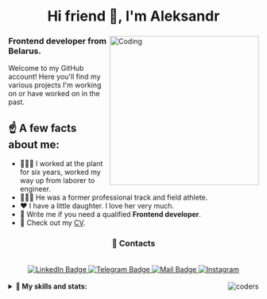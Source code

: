<h1 align="center">Hi friend 👋, I'm Aleksandr</h1>
<div>
<img  src="https://miro.medium.com/v2/resize:fit:3200/1*OF0xEMkWBv-69zvmNs6RDQ.gif" width="300" alt="Coding" align='right'/>
<h3 align="left">Frontend developer from Belarus.</h3>

<p> Welcome to my GitHub account! Here you'll find my various projects I'm working on or have worked on in the past.</p>

<h2>☝️ A few facts about me:</h2>
  <ul>
<!--     <li>Solving rubik's cube 4x4.</li> -->
    <li>👨🏼‍🔧 I worked at the plant for six years, worked my way up from laborer to engineer.</li>
    <li>🏃🏼‍♂️ He was a former professional track and field athlete.</li>
    <li>❤️ I have a little daughter. I love her very much.</li>
<!--     <li>Solving rubik's cube 5x5!</a>.</li> -->
    <li>💬 Write me if you need a qualified <strong>Frontend developer</strong>.</li>
    <li>📙 Check out my <a href="/">CV</a>.</li>
  </ul>


</div>

<div align="center">
   <h3 align="center">📝 Contacts</h3>
<br/>
   <a href="https://www.linkedin.com/in/%D0%B0%D0%BB%D0%B5%D0%BA%D1%81%D0%B0%D0%BD%D0%B4%D1%80-%D0%B7%D0%B0%D0%B9%D1%86%D0%B5%D0%B2-961481277/" target="_blank">
    <img src="https://img.shields.io/badge/LinkedIn-0A66C2.svg?style=for-the-badge&logo=LinkedIn&logoColor=white" alt="LinkedIn Badge"/>
  </a>
  <a href="https://t.me/zaitsev_av" target="_blank">
    <img src="https://img.shields.io/badge/Telegram-26A5E4.svg?style=for-the-badge&logo=Telegram&logoColor=white" alt="Telegram Badge"/>
  </a>
  <a href="mailto:zaitsev.av.12@gmail.com" target="_blank">
   <img src="https://img.shields.io/badge/Gmail-EA4335.svg?style=for-the-badge&logo=Gmail&logoColor=white" alt="Mail Badge"/>
  </a>
  <a href="https://instagram.com/zaitsev_av" target="blank">
    <img src="https://img.shields.io/badge/Instagram-E4405F?style=for-the-badge&logo=instagram&logoColor=white" alt="Instagram">
  </a>
</div>
<br/>
<details>
<summary align="left"><b > 🧱 My skills and stats: </b> <img align="right" src="https://www.codewars.com/users/zaitsev_av/badges/small" alt="coders"></summary>
<br/>
<div align="center">
   <img src="https://img.shields.io/badge/React-61DAFB.svg?style=for-the-badge&logo=React&logoColor=black" alt="react"/>
   <img src="https://img.shields.io/badge/Redux-764ABC.svg?style=for-the-badge&logo=Redux&logoColor=white" alt="Redux"/>
   <img src="https://img.shields.io/badge/TypeScript-3178C6.svg?style=for-the-badge&logo=TypeScript&logoColor=white" alt="TypeScript"/> 
   <img src="https://img.shields.io/badge/JavaScript-F7DF1E.svg?style=for-the-badge&logo=JavaScript&logoColor=black" alt="JavaScript"/> 
   <img src="https://img.shields.io/badge/Jest-C21325.svg?style=for-the-badge&logo=Jest&logoColor=white" alt="Jest"/>
   <img src="https://img.shields.io/badge/-css3_/_scss_/_sass_/_BEM-282a36?style=for-the-badge&amp;logo=css3&amp;logoColor=f7d794&color=596275" alt="CSS"/>
   <img src="https://img.shields.io/badge/HTML5-E34F26.svg?style=for-the-badge&logo=HTML5&logoColor=white" alt="HTML5"/>
   <img src="https://img.shields.io/badge/React%20Hook%20Form-EC5990.svg?style=for-the-badge&logo=React-Hook-Form&logoColor=white" alt="React-Hook-Form"/>
   <img src="https://img.shields.io/badge/React%20Router-CA4245.svg?style=for-the-badge&logo=React-Router&logoColor=white" alt="React-Router"/>
<img src="https://img.shields.io/badge/-rest_api-282a36?style=for-the-badge&amp;logo=fastapi&amp;logoColor=#009688&color=#006266&" alt="API"/>
   <img src="https://img.shields.io/badge/Axios-5A29E4.svg?style=for-the-badge&logo=Axios&logoColor=white" alt="Axios"/>
   <img src="https://camo.githubusercontent.com/d2737af1a4caf34d83fc933874a0c907b6419848a41f8e3e914a7c35356ca3cf/68747470733a2f2f696d672e736869656c64732e696f2f7374617469632f76313f7374796c653d666f722d7468652d6261646765266d6573736167653d506f73746d616e26636f6c6f723d464636433337266c6f676f3d506f73746d616e266c6f676f436f6c6f723d464646464646266c6162656c3d" alt="Postman"/>
   <img src="https://img.shields.io/badge/Storybook-FF4785.svg?style=for-the-badge&logo=Storybook&logoColor=white" alt="Storybook"/>
<img alt="Vercel" src="https://img.shields.io/badge/vercel-282a36?style=for-the-badge&logo=vercel&logoColor=white"/>
<img alt="Figma" src="https://img.shields.io/badge/-figma-282a36?style=for-the-badge&amp;logo=figma&amp;logoColor=31A8FF&color=f5cd79"/>
   <img src="https://camo.githubusercontent.com/d96a01edb67770ddc4a8794895b4e2c1fab10e9fab40060b287bcb3448915a01/68747470733a2f2f696d672e736869656c64732e696f2f7374617469632f76313f7374796c653d666f722d7468652d6261646765266d6573736167653d5669746526636f6c6f723d363436434646266c6f676f3d56697465266c6f676f436f6c6f723d464646464646266c6162656c3d" alt="Vite"/>
   <img src="https://img.shields.io/badge/MUI-007FFF.svg?style=for-the-badge&logo=MUI&logoColor=white" alt="MUI"/>
<img alt="GitHub" src="https://img.shields.io/badge/-git&nbsp;/&nbsp;github-282a36?style=for-the-badge&amp;logo=github"/>
<img alt="WebStorm" src="https://img.shields.io/badge/webstorm-282a36?style=for-the-badge&logo=webstorm&logoColor=63cdda&color=786fa6"/>
</div>

<div align="center"> 

![](https://github-readme-stats.vercel.app/api/top-langs/?username=Zaitsev-AV&theme=dark&hide_border=false&include_all_commits=false&count_private=false&layout=compact)
</div>
<h3 align="center">✍️ Random Dev Quote</h3>

<div align="center">

![Dev Quote](https://quotes-github-readme.vercel.app/api?type=horizontal&theme=dark)

</div>

